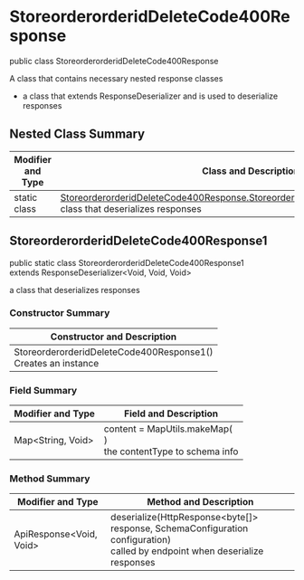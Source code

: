 # StoreorderorderidDeleteCode400Response

public class StoreorderorderidDeleteCode400Response

A class that contains necessary nested response classes
- a class that extends ResponseDeserializer and is used to deserialize responses

## Nested Class Summary
| Modifier and Type | Class and Description |
| ----------------- | --------------------- |
| static class | [StoreorderorderidDeleteCode400Response.StoreorderorderidDeleteCode400Response1](#storeorderorderiddeletecode400response1)<br>class that deserializes responses |

## StoreorderorderidDeleteCode400Response1
public static class StoreorderorderidDeleteCode400Response1<br>
extends ResponseDeserializer<Void, Void, Void>

a class that deserializes responses

### Constructor Summary
| Constructor and Description |
| --------------------------- |
| StoreorderorderidDeleteCode400Response1()<br>Creates an instance |

### Field Summary
| Modifier and Type | Field and Description |
| ----------------- | --------------------- |
| Map<String, Void> | content =  MapUtils.makeMap(<br>)<br>the contentType to schema info |

### Method Summary
| Modifier and Type | Method and Description |
| ----------------- | ---------------------- |
| ApiResponse<Void, Void> | deserialize(HttpResponse<byte[]> response, SchemaConfiguration configuration)<br>called by endpoint when deserialize responses |
